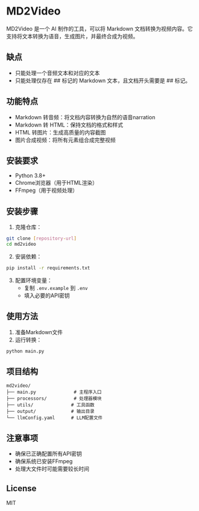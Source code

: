 # MD2Video

MD2Video 是一个 AI 制作的工具，可以将 Markdown 文档转换为视频内容。它支持将文本转换为语音，生成图片，并最终合成为视频。
## 缺点
- 只能处理一个音频文本和对应的文本
- 只能处理仅存在 ## 标记的 Markdown 文本，且文档开头需要是 ## 标记。


## 功能特点

- Markdown 转音频：将文档内容转换为自然的语音narration
- Markdown 转 HTML：保持文档的格式和样式
- HTML 转图片：生成高质量的内容截图
- 图片合成视频：将所有元素组合成完整视频

## 安装要求

- Python 3.8+
- Chrome浏览器（用于HTML渲染）
- FFmpeg（用于视频处理）

## 安装步骤

1. 克隆仓库：
```bash
git clone [repository-url]
cd md2video
```

2. 安装依赖：
```bash
pip install -r requirements.txt
```

3. 配置环境变量：
   - 复制 `.env.example` 到 `.env`
   - 填入必要的API密钥

## 使用方法

1. 准备Markdown文件
2. 运行转换：
```bash
python main.py
```

## 项目结构

```
md2video/
├── main.py              # 主程序入口
├── processors/          # 处理器模块
├── utils/              # 工具函数
├── output/             # 输出目录
└── llmConfig.yaml      # LLM配置文件
```

## 注意事项

- 确保已正确配置所有API密钥
- 确保系统已安装FFmpeg
- 处理大文件时可能需要较长时间

## License

MIT 
